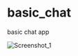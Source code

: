 # basic_chat
basic chat app 


![Screenshot_1](https://github.com/adgzl-emn/basic_chat/assets/81260686/6b72bb41-22b8-4fb5-9672-f54fbd376a77)
